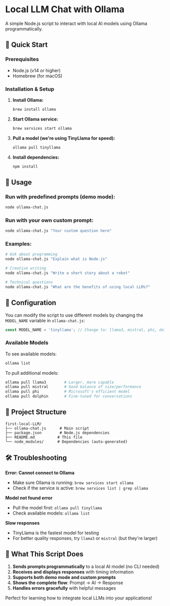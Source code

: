 # Local LLM Chat with Ollama

A simple Node.js script to interact with local AI models using Ollama programmatically.

## 🚀 Quick Start

### Prerequisites
- Node.js (v14 or higher)
- Homebrew (for macOS)

### Installation & Setup

1. **Install Ollama:**
   ```bash
   brew install ollama
   ```

2. **Start Ollama service:**
   ```bash
   brew services start ollama
   ```

3. **Pull a model (we're using TinyLlama for speed):**
   ```bash
   ollama pull tinyllama
   ```

4. **Install dependencies:**
   ```bash
   npm install
   ```

## 🎯 Usage

### Run with predefined prompts (demo mode):
```bash
node ollama-chat.js
```

### Run with your own custom prompt:
```bash
node ollama-chat.js "Your custom question here"
```

### Examples:
```bash
# Ask about programming
node ollama-chat.js "Explain what is Node.js"

# Creative writing
node ollama-chat.js "Write a short story about a robot"

# Technical questions
node ollama-chat.js "What are the benefits of using local LLMs?"
```

## 🔧 Configuration

You can modify the script to use different models by changing the `MODEL_NAME` variable in `ollama-chat.js`:

```javascript
const MODEL_NAME = 'tinyllama'; // Change to: llama3, mistral, phi, dolphin, etc.
```

### Available Models
To see available models:
```bash
ollama list
```

To pull additional models:
```bash
ollama pull llama3        # Larger, more capable
ollama pull mistral       # Good balance of size/performance  
ollama pull phi           # Microsoft's efficient model
ollama pull dolphin       # Fine-tuned for conversations
```

## 📁 Project Structure

```
first-local-LLM/
├── ollama-chat.js      # Main script
├── package.json        # Node.js dependencies
├── README.md          # This file
└── node_modules/      # Dependencies (auto-generated)
```

## 🛠️ Troubleshooting

**Error: Cannot connect to Ollama**
- Make sure Ollama is running: `brew services start ollama`
- Check if the service is active: `brew services list | grep ollama`

**Model not found error**
- Pull the model first: `ollama pull tinyllama`
- Check available models: `ollama list`

**Slow responses**
- TinyLlama is the fastest model for testing
- For better quality responses, try `llama3` or `mistral` (but they're larger)

## 🎉 What This Script Does

1. **Sends prompts programmatically** to a local AI model (no CLI needed)
2. **Receives and displays responses** with timing information
3. **Supports both demo mode and custom prompts**
4. **Shows the complete flow**: Prompt → AI → Response
5. **Handles errors gracefully** with helpful messages

Perfect for learning how to integrate local LLMs into your applications!